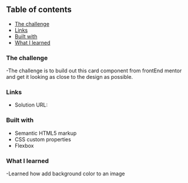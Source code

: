 ## Table of contents

- [The challenge](#the-challenge)
- [Links](#links)
- [Built with](#built-with)
- [What I learned](#what-i-learned)

### The challenge

-The challenge is to build out this card component from frontEnd mentor and get it looking as close to the design as possible.

### Links

- Solution URL:

### Built with

- Semantic HTML5 markup
- CSS custom properties
- Flexbox

### What I learned

-Learned how add background color to an image
